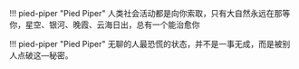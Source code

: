 !!! pied-piper "Pied Piper"
    人类社会活动都是向你索取，只有大自然永远在那等你，星空、银河、晚霞、云海日出，总有一个能治愈你



!!! pied-piper "Pied Piper"
    无聊的人最恐慌的状态，并不是一事无成，而是被别人点破这—秘密。




